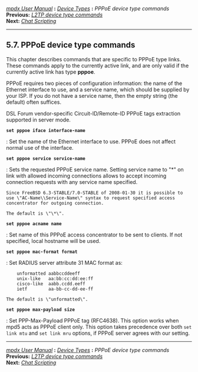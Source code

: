 [*mpdx User Manual*](README.md) **:** [*Device Types*](mpd42.md)
**:** *PPPoE device type commands*\
**Previous:** [*L2TP device type commands*](mpd48.md)\
**Next:** [*Chat Scripting*](mpd50.md)

------------------------------------------------------------------------

## 5.7. PPPoE device type commands

This chapter describes commands that are specific to PPPoE type links.
These commands apply to the currently active link, and are only valid if
the currently active link has type **pppoe**.

PPPoE requires two pieces of configuration information: the name of the
Ethernet interface to use, and a service name, which should be supplied
by your ISP. If you do not have a service name, then the empty string
(the default) often suffices.

DSL Forum vendor-specific Circuit-ID/Remote-ID PPPoE tags extraction
supported in server mode.

**`set pppoe iface interface-name`**

:   Set the name of the Ethernet interface to use. PPPoE does not affect
    normal use of the interface.

**`set pppoe service service-name`**

:   Sets the requested PPPoE service name. Setting service name to
    \"\*\" on link with allowed incoming connections allows to accept
    incoming connection requests with any service name specified.

    Since FreeBSD 6.3-STABLE/7.0-STABLE of 2008-01-30 it is possible to
    use \"AC-Name\\Service-Name\" syntax to request specified access
    concentrator for outgoing connection.

    The default is \"\*\".

**`set pppoe acname name`**

:   Set name of this PPPoE access concentrator to be sent to clients. If
    not specified, local hostname will be used.

**`set pppoe mac-format format`**

:   Set RADIUS server attribute 31 MAC format as:

        unformatted aabbccddeeff
        unix-like   aa:bb:cc:dd:ee:ff
        cisco-like  aabb.ccdd.eeff
        ietf        aa-bb-cc-dd-ee-ff

    The default is \"unformatted\".

**`set pppoe max-payload size`**

:   Set PPP-Max-Payload PPPoE tag (RFC4638). This option works when mpd5
    acts as PPPoE client only. This option takes precedence over both
    `set link mtu` and `set link mru` options, if PPPoE server agrees
    with our setting.

------------------------------------------------------------------------

[*mpdx User Manual*](README.md) **:** [*Device Types*](mpd42.md)
**:** *PPPoE device type commands*\
**Previous:** [*L2TP device type commands*](mpd48.md)\
**Next:** [*Chat Scripting*](mpd50.md)
